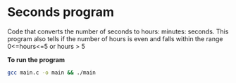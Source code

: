 # Seconds program

Code that converts the number of seconds to hours: minutes: seconds.
This program also tells if the number of hours is even and falls within the range 0<=hours<=5 or hours > 5

 **To run the program**
   ```sh
   gcc main.c -o main && ./main
   ```
